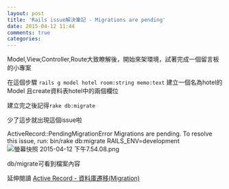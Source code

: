 ```yaml
---
layout: post
title: 'Rails issue解決筆記 - Migrations are pending'
date: 2015-04-12 11:44
comments: true
categories: 
---
```

Model,View,Controller,Route大致瞭解後，開始來架環境，試著完成一個留言板的小專案

在這個步驟
`rails g model hotel room:string memo:text`
建立一個名為hotel的Model
且create資料表hotel中的兩個欄位

建立完之後記得`rake db:migrate`

少了這步就出現這個issue啦

ActiveRecord::PendingMigrationError
Migrations are pending. To resolve this issue, run: bin/rake db:migrate RAILS_ENV=development
![螢幕快照 2015-04-12 下午7.54.08.png](http://user-image.logdown.io/user/12628/blog/11894/post/260040/Mw4e5qQBRDefkp7yhCvH_%E8%9E%A2%E5%B9%95%E5%BF%AB%E7%85%A7%202015-04-12%20%E4%B8%8B%E5%8D%887.54.08.png)

db/migrate可看到檔案內容

延伸閱讀
[Active Record - 資料庫遷移(Migration)](https://ihower.tw/rails4/migrations.html)